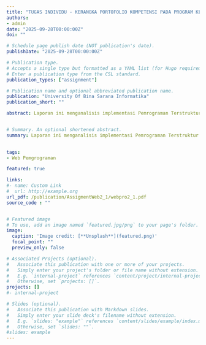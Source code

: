 ```yaml
---
title: "TUGAS INDIVIDU - KERANGKA PORTOFOLIO KOMPETENSI PADA PROGRAM KLINIK GIGI"
authors:
- admin
date: "2025-09-28T00:00:00Z"
doi: ""

# Schedule page publish date (NOT publication's date).
publishDate: "2025-09-28T00:00:00Z"

# Publication type.
# Accepts a single type but formatted as a YAML list (for Hugo requirements).
# Enter a publication type from the CSL standard.
publication_types: ["assignment"]

# Publication name and optional abbreviated publication name.
publication: "University Of Bina Sarana Informatika"
publication_short: ""

abstract: Laporan ini menganalisis implementasi Pemrograman Terstruktur pada studi kasus Program Klinik Gigi (Python). Analisis berfokus pada modularitas fungsi serta penggunaan struktur kontrol dasar percabangan dan perulangan. Proyek ini membuktikan penguasaan prinsip dasar pemrograman prosedural.


# Summary. An optional shortened abstract.
summary: Laporan ini menganalisis implementasi Pemrograman Terstruktur pada studi kasus Program Klinik Gigi (Python). Analisis berfokus pada modularitas fungsi serta penggunaan struktur kontrol dasar percabangan dan perulangan. Proyek ini membuktikan penguasaan prinsip dasar pemrograman prosedural.

  
tags:
- Web Pemgrograman 

featured: true

links:
#- name: Custom Link
#  url: http://example.org
url_pdf: /publication/AssigmentWeb2_1/webpro2_1.pdf
source_code : ""


# Featured image
# To use, add an image named `featured.jpg/png` to your page's folder. 
image:
  caption: 'Image credit: [**Unsplash**](featured.png)'
  focal_point: ""
  preview_only: false

# Associated Projects (optional).
#   Associate this publication with one or more of your projects.
#   Simply enter your project's folder or file name without extension.
#   E.g. `internal-project` references `content/project/internal-project/index.md`.
#   Otherwise, set `projects: []`.
projects: []
#- internal-project

# Slides (optional).
#   Associate this publication with Markdown slides.
#   Simply enter your slide deck's filename without extension.
#   E.g. `slides: "example"` references `content/slides/example/index.md`.
#   Otherwise, set `slides: ""`.
#slides: example
---
```



